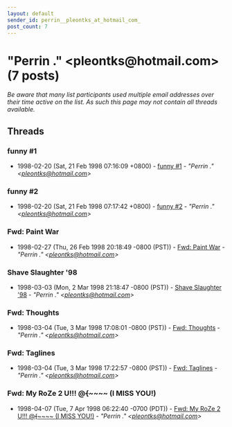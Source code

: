 ```yaml
---
layout: default
sender_id: perrin__pleontks_at_hotmail_com_
post_count: 7
---
```


# "Perrin ." <pleontks<span>@</span>hotmail.com> (7 posts)

_Be aware that many list participants used multiple email addresses over their time active on the list. As such this page may not contain all threads available._

## Threads

### funny #1
+ 1998-02-20 (Sat, 21 Feb 1998 07:16:09 +0800) - [funny #1](/archive/1998/02/5f5a4c514ab3601532897a3300e171de03b0533022fb1ef415b29777a6852505) - _"Perrin ." \<pleontks@hotmail.com\>_

### funny #2
+ 1998-02-20 (Sat, 21 Feb 1998 07:17:42 +0800) - [funny #2](/archive/1998/02/51c328dc97d087bdd268f71982ff03013d208d2c23b26ca4411e5ddf0fe7ce9d) - _"Perrin ." \<pleontks@hotmail.com\>_

### Fwd: Paint War
+ 1998-02-27 (Thu, 26 Feb 1998 20:18:49 -0800 (PST)) - [Fwd: Paint War](/archive/1998/02/ff0411d173557358c4fd5343c0fece3d238c1711e5e94c294b0c25986fd4ce51) - _"Perrin ." \<pleontks@hotmail.com\>_

### Shave Slaughter '98
+ 1998-03-03 (Mon, 2 Mar 1998 21:18:47 -0800 (PST)) - [Shave Slaughter '98](/archive/1998/03/6fae213c5de8a5ccc428c713ef72178b83e520dd0122ef476f8e52834f809a7e) - _"Perrin ." \<pleontks@hotmail.com\>_

### Fwd: Thoughts
+ 1998-03-04 (Tue, 3 Mar 1998 17:08:01 -0800 (PST)) - [Fwd: Thoughts](/archive/1998/03/b549dac348e97f79e9638882b19cbf8b94829cb33790c87d2eba423f057b7095) - _"Perrin ." \<pleontks@hotmail.com\>_

### Fwd: Taglines
+ 1998-03-04 (Tue, 3 Mar 1998 17:22:57 -0800 (PST)) - [Fwd: Taglines](/archive/1998/03/89cdf96650477fffcb83b9755ad62dc8bd63f58f85dd8ca6b7021f55b295c826) - _"Perrin ." \<pleontks@hotmail.com\>_

### Fwd: My RoZe 2 U!!! @~~~~~~{~~~~~~~~~~ (I MISS YOU!)
+ 1998-04-07 (Tue, 7 Apr 1998 06:22:40 -0700 (PDT)) - [Fwd: My RoZe 2 U!!! @~~~~~~{~~~~~~~~~~ (I MISS YOU!)](/archive/1998/04/3ffa3b0692c816cd6a42044ab6915866348678a762fb04baa3d1fc808a13a7ef) - _"Perrin ." \<pleontks@hotmail.com\>_


